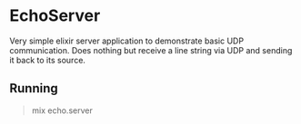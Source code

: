 # EchoServer

Very simple elixir server application to demonstrate basic UDP communication. Does nothing but receive a line string via UDP and sending it back to its source.

## Running

> mix echo.server

